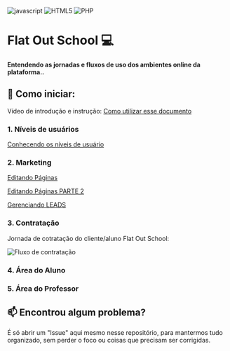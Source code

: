 [JAVASCRIPT__BADGE]: https://img.shields.io/badge/Javascript-000?style=for-the-badge&logo=javascript
[HTML_BADGE]: https://img.shields.io/badge/HTML5-%23FF9900.svg?style=for-the-badge&logo=html5&logoColor=white
[PHP_BADGE]: https://img.shields.io/badge/PHP-%237E57C2.svg?style=for-the-badge&logo=php&logoColor=white

![javascript][JAVASCRIPT__BADGE]
![HTML5][HTML_BADGE]
![PHP][PHP_BADGE]

<h1 style="font-weight: bold;">Flat Out School 💻</h1>



<p>
  <b>Entendendo as jornadas e fluxos de uso dos ambientes online da plataforma..</b>
</p>

<h2 id="started">🚀 Como iniciar:</h2>

Vídeo de introdução e instrução: <a href="https://drive.google.com/file/d/1MSEFfr48TkS01VzPLBVwt-izcUwnmGaU/view?usp=sharing" target="_blank">Como utilizar esse documento</a>

<h3>1. Níveis de usuários</h3>

<p>
  <a href="https://drive.google.com/file/d/1_LNiva-4JvjaSIz-dGX4PznPttVPmCp7/view?usp=sharing" target="_blank">Conhecendo os níveis de usuário</a>
</p>

<h3>2. Marketing</h3>

<p>
  <a href="https://drive.google.com/file/d/1vUF5VYyV4feLMHL1uPWoNEbYLpX7KWiY/view?usp=sharing" target="_blank">Editando Páginas</a>
</p>
<p>
  <a href="https://drive.google.com/file/d/1WuJNwGnbsz4cg2zJZ97hl7QpM0W1lvGI/view?usp=sharing" target="_blank">Editando Páginas PARTE 2</a>
</p>
<p>
  <a href="https://drive.google.com/file/d/1kPllYqOEpvx8JBartlfqA5RgNogn0yeR/view?usp=sharing" target="_blank">Gerenciando LEADS</a>
</p>


<h3>3. Contratação</h3>

Jornada de cotratação do cliente/aluno Flat Out School: 

<img src="https://homologacao.flatoutschool.com/assets/fluxo2.jpg" alt="Fluxo de contratação" />


<h3>4. Área do Aluno</h3>

<h3>5. Área do Professor</h3>

<h2 id="contribute">📫 Encontrou algum problema?</h2>

É só abrir um "Issue" aqui mesmo nesse repositório, para mantermos tudo organizado, sem perder o foco ou coisas que precisam ser corrigidas.
